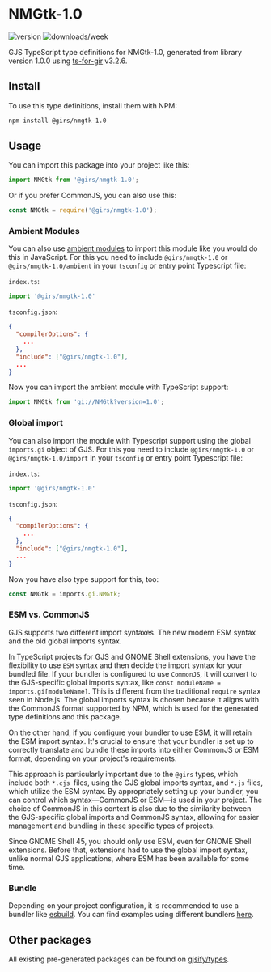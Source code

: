 
# NMGtk-1.0

![version](https://img.shields.io/npm/v/@girs/nmgtk-1.0)
![downloads/week](https://img.shields.io/npm/dw/@girs/nmgtk-1.0)


GJS TypeScript type definitions for NMGtk-1.0, generated from library version 1.0.0 using [ts-for-gir](https://github.com/gjsify/ts-for-gir) v3.2.6.


## Install

To use this type definitions, install them with NPM:
```bash
npm install @girs/nmgtk-1.0
```

## Usage

You can import this package into your project like this:
```ts
import NMGtk from '@girs/nmgtk-1.0';
```

Or if you prefer CommonJS, you can also use this:
```ts
const NMGtk = require('@girs/nmgtk-1.0');
```

### Ambient Modules

You can also use [ambient modules](https://github.com/gjsify/ts-for-gir/tree/main/packages/cli#ambient-modules) to import this module like you would do this in JavaScript.
For this you need to include `@girs/nmgtk-1.0` or `@girs/nmgtk-1.0/ambient` in your `tsconfig` or entry point Typescript file:

`index.ts`:
```ts
import '@girs/nmgtk-1.0'
```

`tsconfig.json`:
```json
{
  "compilerOptions": {
    ...
  },
  "include": ["@girs/nmgtk-1.0"],
  ...
}
```

Now you can import the ambient module with TypeScript support: 

```ts
import NMGtk from 'gi://NMGtk?version=1.0';
```

### Global import

You can also import the module with Typescript support using the global `imports.gi` object of GJS.
For this you need to include `@girs/nmgtk-1.0` or `@girs/nmgtk-1.0/import` in your `tsconfig` or entry point Typescript file:

`index.ts`:
```ts
import '@girs/nmgtk-1.0'
```

`tsconfig.json`:
```json
{
  "compilerOptions": {
    ...
  },
  "include": ["@girs/nmgtk-1.0"],
  ...
}
```

Now you have also type support for this, too:

```ts
const NMGtk = imports.gi.NMGtk;
```


### ESM vs. CommonJS

GJS supports two different import syntaxes. The new modern ESM syntax and the old global imports syntax.

In TypeScript projects for GJS and GNOME Shell extensions, you have the flexibility to use `ESM` syntax and then decide the import syntax for your bundled file. If your bundler is configured to use `CommonJS`, it will convert to the GJS-specific global imports syntax, like `const moduleName = imports.gi[moduleName]`. This is different from the traditional `require` syntax seen in Node.js. The global imports syntax is chosen because it aligns with the CommonJS format supported by NPM, which is used for the generated type definitions and this package.

On the other hand, if you configure your bundler to use ESM, it will retain the ESM import syntax. It's crucial to ensure that your bundler is set up to correctly translate and bundle these imports into either CommonJS or ESM format, depending on your project's requirements.

This approach is particularly important due to the `@girs` types, which include both `*.cjs `files, using the GJS global imports syntax, and `*.js` files, which utilize the ESM syntax. By appropriately setting up your bundler, you can control which syntax—CommonJS or ESM—is used in your project. The choice of CommonJS in this context is also due to the similarity between the GJS-specific global imports and CommonJS syntax, allowing for easier management and bundling in these specific types of projects.

Since GNOME Shell 45, you should only use ESM, even for GNOME Shell extensions. Before that, extensions had to use the global import syntax, unlike normal GJS applications, where ESM has been available for some time.

### Bundle

Depending on your project configuration, it is recommended to use a bundler like [esbuild](https://esbuild.github.io/). You can find examples using different bundlers [here](https://github.com/gjsify/ts-for-gir/tree/main/examples).

## Other packages

All existing pre-generated packages can be found on [gjsify/types](https://github.com/gjsify/types).

